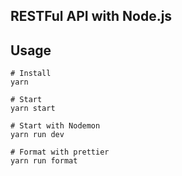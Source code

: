 RESTFul API with Node.js
---

## Usage

```
# Install
yarn

# Start
yarn start

# Start with Nodemon
yarn run dev

# Format with prettier
yarn run format
```

